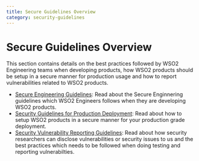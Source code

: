 ```yaml
---
title: Secure Guidelines Overview
category: security-guidelines
---
```


# Secure Guidelines Overview
This section contains details on the best practices followed by WSO2 Engineering teams when developing products, how WSO2 products should be setup in a secure manner for production usage and how to report vulnerabilities related to WSO2 products.

* [Secure Engineering Guidelines](secure-engineering-guidelines/): Read about the Secure Enginnering guidelines which WSO2 Engineers follows when they are developing WSO2 products.
* [Security Guidelines for Production Deployment](security-guidelines-for-production-deployment.md): Read about how to setup WSO2 products in a secure manner for your production grade deployment.
* [Security Vulnerability Reporting Guidelines](vulnerability-reporting-guidelines.md): Read about how security researchers can disclose vulnerabilities or security issues to us and the best practices which needs to be followed when doing testing and reporting vulnerabilties.
